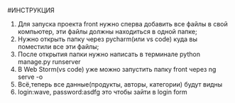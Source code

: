 #ИНСТРУКЦИЯ
1) Для запуска проекта front нужно сперва добавить все файлы в свой компьютер, эти файлы должны находиться в одной папке;
2) Нужно открыть папку через pycharm(или vs code) куда вы поместили все эти файлы;
3) После открытия папки нужно написать в терминале python manage.py runserver
4) В Web Storm(vs code) уже можно запустить папку front через ng serve -o
5) Всё,теперь все данные(продукты, авторы, категории) будут видны
6) login:wave, password:asdfg это чтобы зайти в login form

